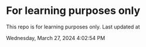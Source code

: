 # For learning purposes only
This repo is for learning purposes only.
Last updated at

Wednesday, March 27, 2024 4:02:54 PM

